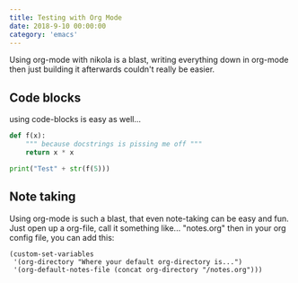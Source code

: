 ```yaml
---
title: Testing with Org Mode
date: 2018-9-10 00:00:00
category: 'emacs'
---
```



Using org-mode with nikola is a blast, writing everything down in org-mode
then just building it afterwards couldn't really be easier.


## Code blocks

using code-blocks is easy as well...

```python
def f(x):
    """ because docstrings is pissing me off """
    return x * x

print("Test" + str(f(5)))
```


## Note taking

Using org-mode is such a blast, that even note-taking can be easy and fun.
Just open up a org-file, call it something like... "notes.org"
then in your org config file, you can add this:

```elisp
(custom-set-variables
 '(org-directory "Where your default org-directory is...")
 '(org-default-notes-file (concat org-directory "/notes.org")))
```
